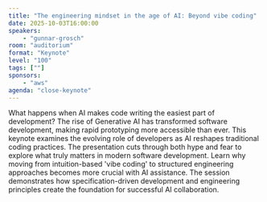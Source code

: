 ```yaml
---
title: "The engineering mindset in the age of AI: Beyond vibe coding"
date: 2025-10-03T16:00:00
speakers:
    - "gunnar-grosch"
room: "auditorium"
format: "Keynote" 
level: "100"
tags: [""]
sponsors: 
    - "aws"
agenda: "close-keynote"
---
```

What happens when AI makes code writing the easiest part of development? The rise of Generative AI has transformed software development, making rapid prototyping more accessible than ever. This keynote examines the evolving role of developers as AI reshapes traditional coding practices. The presentation cuts through both hype and fear to explore what truly matters in modern software development. Learn why moving from intuition-based 'vibe coding' to structured engineering approaches becomes more crucial with AI assistance. The session demonstrates how specification-driven development and engineering principles create the foundation for successful AI collaboration.
